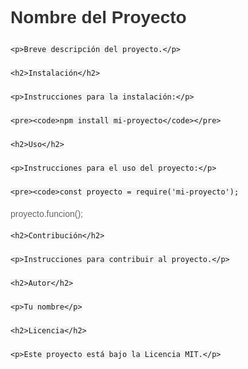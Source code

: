 <!DOCTYPE html>
<html lang="en">
<head>
    <meta charset="UTF-8">
    <meta name="viewport" content="width=device-width, initial-scale=1.0">
    <title>Nombre del Proyecto</title>
    <style>
        /* Estilos CSS para mejorar la apariencia del README */
        body {
            font-family: Arial, sans-serif;
            line-height: 1.6;
            margin: 0;
            padding: 20px;
        }
        h1, h2, h3 {
            color: #333;
        }
        p {
            color: #666;
        }
        code {
            background-color: #f4f4f4;
            padding: 5px;
            border-radius: 3px;
        }
    </style>
</head>
<body>
    <h1>Nombre del Proyecto</h1>

    <p>Breve descripción del proyecto.</p>

    <h2>Instalación</h2>

    <p>Instrucciones para la instalación:</p>

    <pre><code>npm install mi-proyecto</code></pre>

    <h2>Uso</h2>

    <p>Instrucciones para el uso del proyecto:</p>

    <pre><code>const proyecto = require('mi-proyecto');
proyecto.funcion();</code></pre>

    <h2>Contribución</h2>

    <p>Instrucciones para contribuir al proyecto.</p>

    <h2>Autor</h2>

    <p>Tu nombre</p>

    <h2>Licencia</h2>

    <p>Este proyecto está bajo la Licencia MIT.</p>
</body>
</html>
